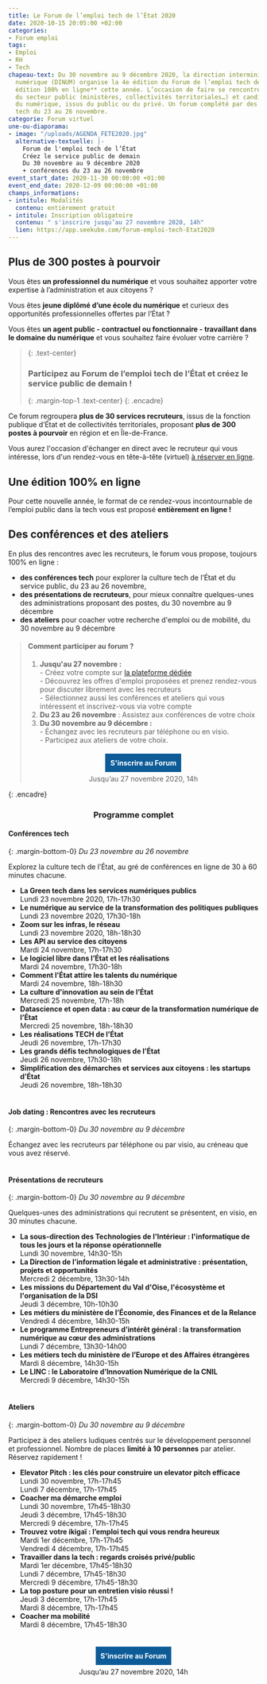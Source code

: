 ```yaml
---
title: Le Forum de l’emploi tech de l’État 2020
date: 2020-10-15 20:05:00 +02:00
categories:
- Forum emploi
tags:
- Emploi
- RH
- Tech
chapeau-text: Du 30 novembre au 9 décembre 2020, la direction interministérielle du
  numérique (DINUM) organise la 4e édition du Forum de l’emploi tech de l’État, **une
  édition 100% en ligne** cette année. L’occasion de faire se rencontrer recruteurs
  du secteur public (ministères, collectivités territoriales…) et candidats professionnels
  du numérique, issus du public ou du privé. Un forum complété par des conférences
  tech du 23 au 26 novembre.
categorie: Forum virtuel
une-ou-diaporama:
- image: "/uploads/AGENDA_FETE2020.jpg"
  alternative-textuelle: |-
    Forum de l'emploi tech de l’État
    Créez le service public de demain
    Du 30 novembre au 9 décembre 2020
    + conférences du 23 au 26 novembre
event_start_date: 2020-11-30 00:00:00 +01:00
event_end_date: 2020-12-09 00:00:00 +01:00
champs_informations:
- intitule: Modalités
  contenu: entièrement gratuit
- intitule: Inscription obligatoire
  contenu: " s'inscrire jusqu’au 27 novembre 2020, 14h"
  lien: https://app.seekube.com/forum-emploi-tech-Etat2020
---
```


<style>
.button {
background-color: #0d5c98;
border: 1px solid white;
color: white;
padding: 10px 10px;
text-align: center;
text-decoration: none;
display: inline-block;
font-style: normal;
margin: 4px 2px;
cursor: pointer;
}
</style>

## Plus de 300 postes à pourvoir

Vous êtes **un professionnel du numérique** et vous souhaitez apporter votre expertise à l’administration et aux citoyens ?

Vous êtes **jeune diplômé d’une école du numérique** et curieux des opportunités professionnelles offertes par l’État ?

Vous êtes **un agent public - contractuel ou fonctionnaire - travaillant dans le domaine du numérique** et vous souhaitez faire évoluer votre carrière ?

> {: .text-center}
>
> ### **Participez au Forum de l’emploi tech de l’État et créez le service public de demain !**
>
> {: .margin-top-1 .text-center}
{: .encadre}

Ce forum regroupera **plus de 30 services recruteurs**, issus de la fonction publique d’État et de collectivités territoriales, proposant **plus de 300 postes à pourvoir** en région et en Île-de-France.

Vous aurez l'occasion d'échanger en direct avec le recruteur qui vous intéresse, lors d'un rendez-vous en tête-à-tête (virtuel) [à réserver en ligne](https://app.seekube.com/forum-emploi-tech-Etat2020).

## Une édition 100% en ligne

Pour cette nouvelle année, le format de ce rendez-vous incontournable de l’emploi public dans la tech vous est proposé **entièrement en ligne !**
<br>

## Des conférences et des ateliers

En plus des rencontres avec les recruteurs, le forum vous propose, toujours 100% en ligne :

* **des conférences tech** pour explorer la culture tech de l’État et du service public, du 23 au 26 novembre,
* **des présentations de recruteurs**, pour mieux connaître quelques-unes des administrations proposant des postes, du 30 novembre au 9 décembre
* **des ateliers** pour coacher votre recherche d'emploi ou de mobilité, du 30 novembre au 9 décembre

> #### Comment participer au forum ?
> 1. **Jusqu'au 27 novembre :** 
> <br>- Créez votre compte sur [la plateforme dédiée](https://app.seekube.com/forum-emploi-tech-Etat2020)
> <br>- Découvrez les offres d'emploi proposées et prenez rendez-vous pour discuter librement avec les recruteurs
> <br>- Sélectionnez aussi les conférences et ateliers qui vous intéressent et inscrivez-vous via votre compte
> 2. **Du 23 au 26 novembre** : Assistez aux conférences de votre choix
> 3. **Du 30 novembre au 9 décembre :** 
> <br>- Échangez avec les recruteurs par téléphone ou en visio. 
> <br>- Participez aux ateliers de votre choix.
> <div align="center">
> <a href="https://app.seekube.com/forum-emploi-tech-Etat2020" class="button"><b>S'inscrire au Forum</b></a>
> <br>Jusqu’au 27 novembre 2020, 14h
> </div>
{: .encadre}


<div align="center"><h3>Programme complet</h3></div>

#### **Conférences tech**
{: .margin-bottom-0}
*Du 23 novembre au 26 novembre*

Explorez la culture tech de l’État, au gré de conférences en ligne de 30 à 60 minutes chacune.

* **La Green tech dans les services numériques publics**
  <br>Lundi 23 novembre 2020, 17h-17h30
* **Le numérique au service de la transformation des politiques publiques**
  <br>Lundi 23 novembre 2020, 17h30-18h
* **Zoom sur les infras, le réseau**
  <br>Lundi 23 novembre 2020, 18h-18h30
* **Les API au service des citoyens**
  <br>Mardi 24 novembre, 17h-17h30
* **Le logiciel libre dans l’État et les réalisations**
  <br>Mardi 24 novembre, 17h30-18h
* **Comment l’État attire les talents du numérique**
  <br>Mardi 24 novembre, 18h-18h30
* **La culture d'innovation au sein de l’État**
  <br>Mercredi 25 novembre, 17h-18h
* **Datascience et open data : au cœur de la transformation numérique de l’État**
  <br>Mercredi 25 novembre, 18h-18h30
* **Les réalisations TECH de l’État**
  <br>Jeudi 26 novembre, 17h-17h30
* **Les grands défis technologiques de l’État**
  <br>Jeudi 26 novembre, 17h30-18h
* **Simplification des démarches et services aux citoyens : les startups d’État**
  <br>Jeudi 26 novembre, 18h-18h30
  <br>
  <br>

#### **Job dating : Rencontres avec les recruteurs**
{: .margin-bottom-0}
*Du 30 novembre au 9 décembre*

Échangez avec les recruteurs par téléphone ou par visio, au créneau que vous avez réservé.
<br>
<br>

#### **Présentations de recruteurs**
{: .margin-bottom-0}
*Du 30 novembre au 9 décembre*

Quelques-unes des administrations qui recrutent se présentent, en visio, en 30 minutes chacune.

* **La sous-direction des Technologies de l'Intérieur : l'informatique de tous les jours et la réponse opérationnelle**
  <br>Lundi 30 novembre, 14h30-15h
* **La Direction de l’information légale et administrative : présentation, projets et opportunités**
  <br>Mercredi 2 décembre, 13h30-14h
* **Les missions du Département du Val d'Oise, l'écosystème et l'organisation de la DSI**
  <br>Jeudi 3 décembre, 10h-10h30
* **Les métiers du ministère de l’Économie, des Finances et de la Relance**
  <br>Vendredi 4 décembre, 14h30-15h
* **Le programme Entrepreneurs d’intérêt général : la transformation numérique au cœur des administrations**
  <br>Lundi 7 décembre, 13h30-14h00
* **Les métiers tech du ministère de l’Europe et des Affaires étrangères**
  <br>Mardi 8 décembre, 14h30-15h
* **Le LINC : le Laboratoire d’Innovation Numérique de la CNIL**
  <br>Mercredi 9 décembre, 14h30-15h
  <br>
  <br>

#### **Ateliers**
{: .margin-bottom-0}
*Du 30 novembre au 9 décembre*

Participez à des ateliers ludiques centrés sur le développement personnel et professionnel.
Nombre de places **limité à 10 personnes** par atelier. Réservez rapidement !

* **Elevator Pitch : les clés pour construire un elevator pitch efficace**
  <br>Lundi 30 novembre, 17h-17h45
  <br>Lundi 7 décembre, 17h-17h45
* **Coacher ma démarche emploi**
  <br>Lundi 30 novembre, 17h45-18h30
  <br>Jeudi 3 décembre, 17h45-18h30
  <br>Mercredi 9 décembre, 17h-17h45
* **Trouvez votre ikigaï : l’emploi tech qui vous rendra heureux**
  <br>Mardi 1er décembre, 17h-17h45
  <br>Vendredi 4 décembre, 17h-17h45
* **Travailler dans la tech : regards croisés privé/public**
  <br>Mardi 1er décembre, 17h45-18h30
  <br>Lundi 7 décembre, 17h45-18h30
  <br>Mercredi 9 décembre, 17h45-18h30
* **La top posture pour un entretien visio réussi !**
  <br>Jeudi 3 décembre, 17h-17h45
  <br>Mardi 8 décembre, 17h-17h45
* **Coacher ma mobilité**
  <br>Mardi 8 décembre, 17h45-18h30
  <br>
  <br>

<div align="center">
<a href="https://app.seekube.com/forum-emploi-tech-Etat2020" class="button"><b>S'inscrire au Forum</b></a>
<br>Jusqu’au 27 novembre 2020, 14h
</div>
<br>
<br>